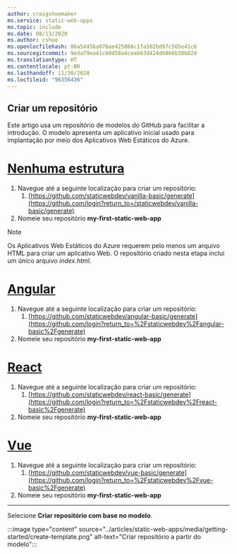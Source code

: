 ```yaml
---
author: craigshoemaker
ms.service: static-web-apps
ms.topic: include
ms.date: 08/13/2020
ms.author: cshoe
ms.openlocfilehash: 06a54456a076ae425866c1fa502bd97c505e41c6
ms.sourcegitcommit: 9eda79ea41c60d58a4ceab63d424d6866b38b82d
ms.translationtype: HT
ms.contentlocale: pt-BR
ms.lasthandoff: 11/30/2020
ms.locfileid: "96356436"
---
```

## <a name="create-a-repository"></a>Criar um repositório

Este artigo usa um repositório de modelos do GitHub para facilitar a introdução. O modelo apresenta um aplicativo inicial usado para implantação por meio dos Aplicativos Web Estáticos do Azure.

# <a name="no-framework"></a>[Nenhuma estrutura](#tab/vanilla-javascript)

1. Navegue até a seguinte localização para criar um repositório:
    1. [https://github.com/staticwebdev/vanilla-basic/generate](https://github.com/login?return_to=/staticwebdev/vanilla-basic/generate)
1. Nomeie seu repositório **my-first-static-web-app**

> [!NOTE]
> Os Aplicativos Web Estáticos do Azure requerem pelo menos um arquivo HTML para criar um aplicativo Web. O repositório criado nesta etapa inclui um único arquivo _index.html_.

# <a name="angular"></a>[Angular](#tab/angular)

1. Navegue até a seguinte localização para criar um repositório:
    1. [https://github.com/staticwebdev/angular-basic/generate](https://github.com/login?return_to=%2Fstaticwebdev%2Fangular-basic%2Fgenerate)
1. Nomeie seu repositório **my-first-static-web-app**

# <a name="react"></a>[React](#tab/react)

1. Navegue até a seguinte localização para criar um repositório:
    1. [https://github.com/staticwebdev/react-basic/generate](https://github.com/login?return_to=%2Fstaticwebdev%2Freact-basic%2Fgenerate)
1. Nomeie seu repositório **my-first-static-web-app**

# <a name="vue"></a>[Vue](#tab/vue)

1. Navegue até a seguinte localização para criar um repositório:
    1. [https://github.com/staticwebdev/vue-basic/generate](https://github.com/login?return_to=%2Fstaticwebdev%2Fvue-basic%2Fgenerate)
1. Nomeie seu repositório **my-first-static-web-app**

---

Selecione **Criar repositório com base no modelo**.

:::image type="content" source="../articles/static-web-apps/media/getting-started/create-template.png" alt-text="Criar repositório a partir do modelo":::
